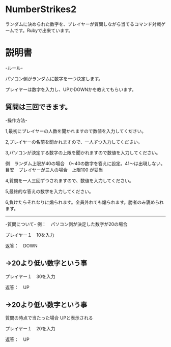 # NumberStrikes2
ランダムに決められた数字を、プレイヤーが質問しながら当てるコマンド対戦ゲームです。Rubyで出来ています。

# 説明書

-ルール-

パソコン側がランダムに数字を一つ決定します。

プレイヤーは数字を入力し、UPかDOWNかを教えてもらいます。

質問は三回できます。
-------------------------------------------------------------------------------------------------------

-操作方法-

1,最初にプレイヤーの人数を聞かれますので数値を入力してください。

2,プレイヤーの名前を聞かれますので、一人ずつ入力してください。

3,パソコンが決定する数字の上限を聞かれますので数値を入力してください。

例　ランダム上限が40の場合　0~40の数字を答えに設定。41～は出現しない。
目安　プレイヤーが三人の場合　上限100 が妥当


4,質問を一人三回ずつされますので、数値を入力してください。

5,最終的な答えの数字を入力してください。

6,負けたらそれなりに煽られます。全員外れても煽られます。勝者のみ褒められます。


----------------------------------------------

-質問について-
例：　パソコン側が決定した数字が20の場合

プレイヤー１　10を入力

返答：　DOWN

→20より低い数字という事
---------------------------------
プレイヤー１　30を入力

返答：　UP

→20より低い数字という事
---------------------------------
質問の時点で当たった場合
UPと表示される

プレイヤー１　20を入力

返答：　UP

